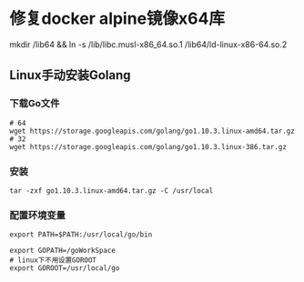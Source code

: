 # 修复docker alpine镜像x64库

mkdir /lib64 && ln -s /lib/libc.musl-x86_64.so.1 /lib64/ld-linux-x86-64.so.2

## Linux手动安装Golang
### 下载Go文件
```
# 64
wget https://storage.googleapis.com/golang/go1.10.3.linux-amd64.tar.gz
# 32
wget https://storage.googleapis.com/golang/go1.10.3.linux-386.tar.gz
```

### 安装
```
tar -zxf go1.10.3.linux-amd64.tar.gz -C /usr/local
```
### 配置环境变量
```
export PATH=$PATH:/usr/local/go/bin

export GOPATH=/goWorkSpace
# linux下不用设置GOROOT
export GOROOT=/usr/local/go
```
